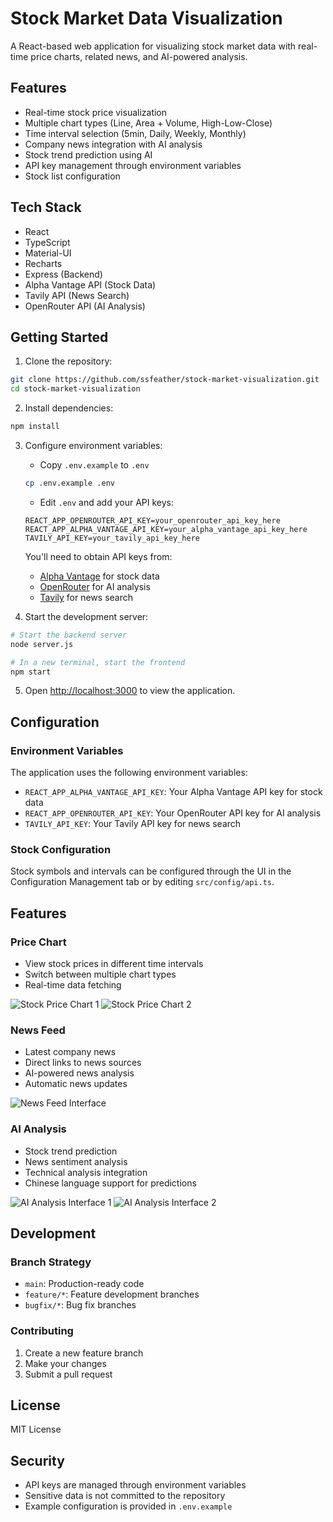 # Stock Market Data Visualization

A React-based web application for visualizing stock market data with real-time price charts, related news, and AI-powered analysis.

## Features

- Real-time stock price visualization
- Multiple chart types (Line, Area + Volume, High-Low-Close)
- Time interval selection (5min, Daily, Weekly, Monthly)
- Company news integration with AI analysis
- Stock trend prediction using AI
- API key management through environment variables
- Stock list configuration

## Tech Stack

- React
- TypeScript
- Material-UI
- Recharts
- Express (Backend)
- Alpha Vantage API (Stock Data)
- Tavily API (News Search)
- OpenRouter API (AI Analysis)

## Getting Started

1. Clone the repository:
```bash
git clone https://github.com/ssfeather/stock-market-visualization.git
cd stock-market-visualization
```

2. Install dependencies:
```bash
npm install
```

3. Configure environment variables:
   - Copy `.env.example` to `.env`
   ```bash
   cp .env.example .env
   ```
   - Edit `.env` and add your API keys:
   ```
   REACT_APP_OPENROUTER_API_KEY=your_openrouter_api_key_here
   REACT_APP_ALPHA_VANTAGE_API_KEY=your_alpha_vantage_api_key_here
   TAVILY_API_KEY=your_tavily_api_key_here
   ```

   You'll need to obtain API keys from:
   - [Alpha Vantage](https://www.alphavantage.co/) for stock data
   - [OpenRouter](https://openrouter.ai/) for AI analysis
   - [Tavily](https://tavily.com/) for news search

4. Start the development server:
```bash
# Start the backend server
node server.js

# In a new terminal, start the frontend
npm start
```

5. Open [http://localhost:3000](http://localhost:3000) to view the application.

## Configuration

### Environment Variables

The application uses the following environment variables:

- `REACT_APP_ALPHA_VANTAGE_API_KEY`: Your Alpha Vantage API key for stock data
- `REACT_APP_OPENROUTER_API_KEY`: Your OpenRouter API key for AI analysis
- `TAVILY_API_KEY`: Your Tavily API key for news search

### Stock Configuration

Stock symbols and intervals can be configured through the UI in the Configuration Management tab or by editing `src/config/api.ts`.

## Features

### Price Chart
- View stock prices in different time intervals
- Switch between multiple chart types
- Real-time data fetching

![Stock Price Chart 1](demo/stock_1.png)
![Stock Price Chart 2](demo/stock_2.png)

### News Feed
- Latest company news
- Direct links to news sources
- AI-powered news analysis
- Automatic news updates

![News Feed Interface](demo/news_1.png)

### AI Analysis
- Stock trend prediction
- News sentiment analysis
- Technical analysis integration
- Chinese language support for predictions

![AI Analysis Interface 1](demo/ai_ana_1.png)
![AI Analysis Interface 2](demo/ai_ana_2.png)

## Development

### Branch Strategy

- `main`: Production-ready code
- `feature/*`: Feature development branches
- `bugfix/*`: Bug fix branches

### Contributing

1. Create a new feature branch
2. Make your changes
3. Submit a pull request

## License

MIT License

## Security

- API keys are managed through environment variables
- Sensitive data is not committed to the repository
- Example configuration is provided in `.env.example`
